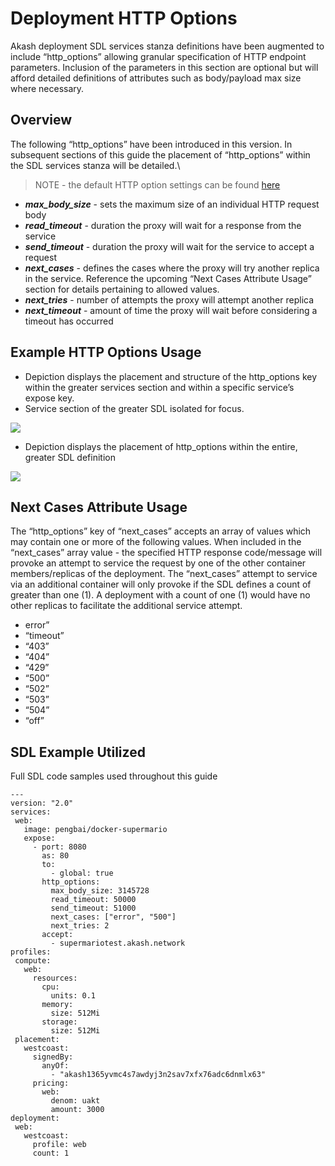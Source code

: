 # Deployment HTTP Options

Akash deployment SDL services stanza definitions have been augmented to include “http\_options” allowing granular specification of HTTP endpoint parameters.  Inclusion of the parameters in this section are optional but will afford detailed definitions of attributes such as body/payload max size where necessary.

## **Overview**

The following “http\_options” have been introduced in this version.  In subsequent sections of this guide the placement of “http\_options” within the SDL services stanza will be detailed.\


> NOTE - the default HTTP option settings can be found [here](https://github.com/akash-network/node/blob/main/sdl/v2.go#L18..L37)

* _**max\_body\_size**_ - sets the maximum size of an individual HTTP request body
* _**read\_timeout**_ - duration the proxy will wait for a response from the service&#x20;
* _**send\_timeout**_ - duration the proxy will wait for the service to accept a request
* _**next\_cases**_ - defines the cases where the proxy will try another replica in the service.  Reference the upcoming “Next Cases Attribute Usage” section for details pertaining to allowed values.
* _**next\_tries**_ - number of attempts the proxy will attempt another replica
* _**next\_timeout**_ - amount of time the proxy will wait before considering a timeout has occurred

## **Example HTTP Options Usage**

* Depiction displays the placement and structure of the http\_options key within the greater services section and within a specific service’s expose key.
* Service section of the greater SDL isolated for focus.

![](https://lh4.googleusercontent.com/oXXBUSlWyFomOTKfA0z38maeEkdc-Y264KAukd0bnLByiQRDB6l3Qwa43jYmfk-Q4N6CXC7p5PPwqSobCOuVBKlaQUko9HTAJU1SJq\_Yyv6AOgv2Z3dKOlQxkoHwJ-yyMv0eRy\_e=s0)



* Depiction displays the placement of http\_options within the entire, greater SDL definition

![](https://lh3.googleusercontent.com/cOrxEtOvXzyhPHbEpA\_DI06km8v627RJZEmGlPFqE41k8N5I53DBGsEi3lXbxYewvjCUiN9fP9qItPC5E0zNOV8jkQYrl2sIREPnafu\_k9zleNN1HKSYboFQR40U01o\_P22limIC=s0)

## **Next Cases Attribute Usage**

The “http\_options” key of “next\_cases” accepts an array of values which may contain one or more of the following values.  When included in the “next\_cases” array value - the specified HTTP response code/message will provoke an attempt to service the request by one of the other container members/replicas of the deployment.  The “next\_cases” attempt to service via an additional container will only provoke if the SDL defines a count of greater than one (1).  A deployment with a count of one (1) would have no other replicas to facilitate the additional service attempt.&#x20;

* error”
* “timeout”
* “403”
* “404”
* “429”
* “500”
* “502”
* “503”
* “504”
* “off”

## **SDL Example Utilized**

Full SDL code samples used throughout this guide

```
---
version: "2.0"
services:
 web:
   image: pengbai/docker-supermario
   expose:
     - port: 8080
       as: 80
       to:
         - global: true
       http_options:
         max_body_size: 3145728
         read_timeout: 50000
         send_timeout: 51000
         next_cases: ["error", "500"]
         next_tries: 2
       accept:
         - supermariotest.akash.network
profiles:
 compute:
   web:
     resources:
       cpu:
         units: 0.1
       memory:
         size: 512Mi
       storage:
         size: 512Mi
 placement:
   westcoast:
     signedBy:
       anyOf:
         - "akash1365yvmc4s7awdyj3n2sav7xfx76adc6dnmlx63"
     pricing:
       web:
         denom: uakt
         amount: 3000
deployment:
 web:
   westcoast:
     profile: web
     count: 1
```
